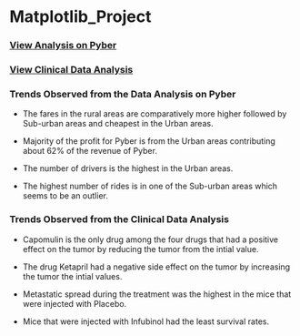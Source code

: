 # Matplotlib_Project

### [View Analysis on Pyber](https://github.com/jing0703/Matplotlib-Project/blob/master/Pyber/Pyber_Jing.ipynb)

### [View Clinical Data Analysis](https://github.com/jing0703/Matplotlib-Project/blob/master/Pymaceuticals/Pymaceuticals_Jing.ipynb)

### Trends Observed from the Data Analysis on Pyber

* The fares in the rural areas are comparatively more higher followed by Sub-urban areas and cheapest in the Urban areas.

* Majority of the profit for Pyber is from the Urban areas contributing about 62% of the revenue of Pyber.

* The number of drivers is the highest in the Urban areas.

* The highest number of rides is in one of the Sub-urban areas which seems to be an outlier.

### Trends Observed from the Clinical Data Analysis

* Capomulin is the only drug among the four drugs that had a positive effect on the tumor by reducing the tumor from the intial value.

* The drug Ketapril had a negative side effect on the tumor by increasing the tumor the intial values.

* Metastatic spread during the treatment was the highest in the mice that were injected with Placebo.

* Mice that were injected with Infubinol had the least survival rates.

